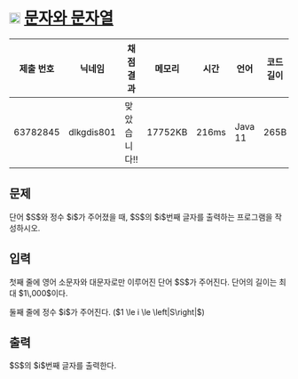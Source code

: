 # <img width="20px"  src="https://d2gd6pc034wcta.cloudfront.net/tier/1.svg" class="solvedac-tier"> [문자와 문자열](https://www.acmicpc.net/problem/27866) 

| 제출 번호 | 닉네임 | 채점 결과 | 메모리 | 시간 | 언어 | 코드 길이 |
|---|---|---|---|---|---|---|
|63782845|dlkgdis801|맞았습니다!! |17752KB|216ms|Java 11|265B|

## 문제
<p>단어 $S$와 정수 $i$가 주어졌을 때, $S$의 $i$번째 글자를 출력하는 프로그램을 작성하시오.</p>

## 입력
<p>첫째 줄에 영어 소문자와 대문자로만 이루어진 단어 $S$가 주어진다. 단어의 길이는 최대 $1\,000$이다.</p>

<p>둘째 줄에 정수 $i$가 주어진다. ($1 \le i \le \left|S\right|$)</p>

## 출력
<p>$S$의 $i$번째 글자를 출력한다.</p>

